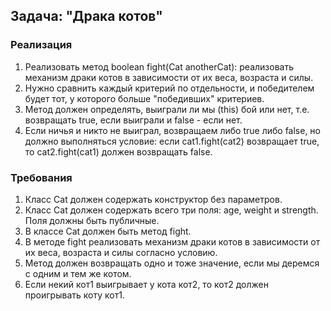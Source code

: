 ## Задача: "Драка котов"

### Реализация
1. Реализовать метод boolean fight(Cat anotherCat): реализовать механизм драки котов в зависимости от их веса, возраста и силы.
2. Нужно сравнить каждый критерий по отдельности, и победителем будет тот, у которого больше "победивших" критериев.
3. Метод должен определять, выиграли ли мы (this) бой или нет, т.е. возвращать true, если выиграли и false - если нет.
4. Если ничья и никто не выиграл, возвращаем либо true либо false, но должно выполняться условие: если cat1.fight(cat2) возвращает true, то cat2.fight(cat1) должен возвращать false.

### Требования
1.	Класс Cat должен содержать конструктор без параметров.
2.	Класс Cat должен содержать всего три поля: age, weight и strength. Поля должны быть публичные.
3.	В классе Cat должен быть метод fight.
4.	В методе fight реализовать механизм драки котов в зависимости от их веса, возраста и силы согласно условию.
5.	Метод должен возвращать одно и тоже значение, если мы деремся с одним и тем же котом.
6.	Если некий кот1 выигрывает у кота кот2, то кот2 должен проигрывать коту кот1.
